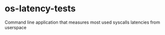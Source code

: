 # os-latency-tests
Command line application that measures most used syscalls latencies from userspace
